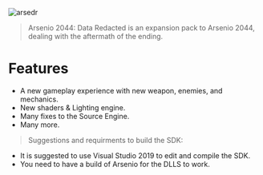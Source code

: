 
![arsedr](https://github.com/Arsenio2044/arsenio-src/assets/65312637/3f136f9e-a12d-40a7-b20c-9dc66c890af3)


> Arsenio 2044: Data Redacted is an expansion pack to Arsenio 2044, dealing with the aftermath of the ending.
# Features
- A new gameplay experience with new weapon, enemies, and mechanics.
- New shaders & Lighting engine.
- Many fixes to the Source Engine.
- Many more.



> Suggestions and requirments to build the SDK:
- It is suggested to use Visual Studio 2019 to edit and compile the SDK.
- You need to have a build of Arsenio for the DLLS to work.





